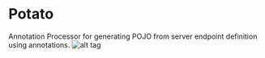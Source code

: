 # Potato
Annotation Processor for generating POJO from server endpoint definition using annotations.
![alt tag](http://i66.tinypic.com/316u5ur.png)
